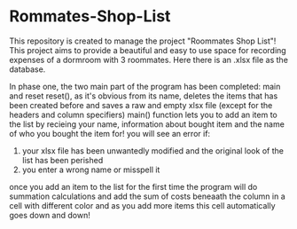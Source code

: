 # Rommates-Shop-List
This repository is created to manage the project "Roommates Shop List"!
This project aims to provide a beautiful and easy to use space for recording expenses of a dormroom with 3 roommates.
Here there is an .xlsx file as the database.


In phase one, the two main part of the program has been completed: main and reset
reset(), as it's obvious from its name, deletes the items that has been created before and saves a raw and empty xlsx file (except for the headers and column specifiers)
main() function lets you to add an item to the list by recieing your name, information about bought item and the name of who you bought the item for!
you will see an error if:
1. your xlsx file has been unwantedly modified and the original look of the list has been perished
2. you enter a wrong name or misspell it

once you add an item to the list for the first time the program will do summation calculations and add the sum of costs beneaath the column in a cell with different color and as you add more items this cell automatically goes down and down!
